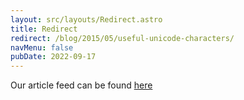```yaml
---
layout: src/layouts/Redirect.astro
title: Redirect
redirect: /blog/2015/05/useful-unicode-characters/
navMenu: false
pubDate: 2022-09-17
---
```

<div>
Our article feed can be found <a href="/blog/2015/05/useful-unicode-characters/">here</a>
</div>
